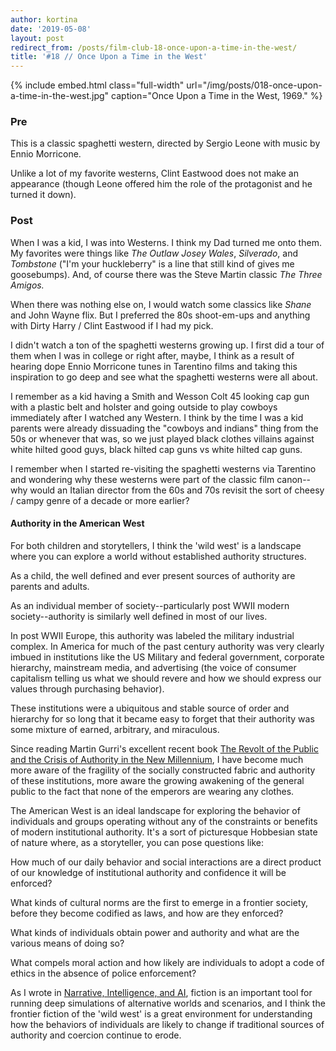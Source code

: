 ```yaml
---
author: kortina
date: '2019-05-08'
layout: post
redirect_from: /posts/film-club-18-once-upon-a-time-in-the-west/
title: '#18 // Once Upon a Time in the West'
---
```


{% include embed.html class="full-width" url="/img/posts/018-once-upon-a-time-in-the-west.jpg" caption="Once Upon a Time in the West, 1969." %}

### Pre

This is a classic spaghetti western, directed by Sergio Leone with music by Ennio Morricone.

Unlike a lot of my favorite westerns, Clint Eastwood does not make an appearance (though Leone offered him the role of the protagonist and he turned it down).

### Post

When I was a kid, I was into Westerns. I think my Dad turned me onto them. My favorites were things like _The
Outlaw Josey Wales_, _Silverado_, and _Tombstone_ ("I'm your huckleberry" is a line that
still kind of gives me goosebumps).
And, of course there was the Steve Martin classic _The Three Amigos._

When there was nothing else on, I would watch some classics like _Shane_ and John Wayne flix. But I
preferred the 80s shoot-em-ups and anything with Dirty Harry / Clint Eastwood if I had my pick.

I didn't watch a ton of the spaghetti westerns growing up. I first did a tour of them when I was in
college or right after, maybe, I think as a result of hearing dope Ennio Morricone tunes in
Tarentino films and taking this inspiration to go deep and see what the spaghetti westerns were all
about.

I remember as a kid having a Smith and Wesson Colt 45 looking cap gun with a plastic belt and
holster and going outside to play cowboys immediately after I watched any Western. I think by the
time I was a kid parents were already dissuading the "cowboys and indians" thing from the 50s
or whenever that was, so we just played black clothes villains against white hilted good guys, black
hilted cap guns vs white hilted cap guns.

I remember when I started re-visiting the spaghetti westerns via Tarentino and wondering why
these westerns were part of the classic film canon--why would an Italian director from the 60s and
70s revisit the sort of cheesy / campy genre of a decade or more earlier?

#### Authority in the American West

For both children and storytellers, I think the 'wild west' is a landscape where you can explore a
world without established authority structures.

As a child, the well defined and ever present sources of authority are parents and adults.

As an individual member of society--particularly post WWII modern society--authority is similarly well
defined in most of our lives.

In post WWII Europe, this authority was labeled the military industrial complex. In America for much of the
past century authority was very clearly imbued in institutions like the US Military and federal
government, corporate hierarchy, mainstream media, and advertising (the voice of consumer capitalism
telling us what we should revere and how we should express our values through purchasing behavior).

These institutions were a ubiquitous and stable source of order and hierarchy for so long that it
became easy to forget that their authority was some mixture of earned, arbitrary, and miraculous.

Since reading Martin Gurri's excellent recent book [The Revolt of the Public and the Crisis of
Authority in the New
Millennium](https://medium.com/@kortina/the-revolt-of-the-public-and-the-crisis-of-authority-in-the-new-millennium-6158f2fcb488),
I have become much more aware of the fragility of the socially constructed fabric and authority of
these institutions, more aware the growing awakening of the general public to the fact that none of
the emperors are wearing any clothes.

The American West is an ideal landscape for exploring the behavior of individuals and groups
operating without any of the constraints or benefits of modern institutional authority. It's a sort
of picturesque Hobbesian state of nature where, as a storyteller, you can pose questions like:

How much of our daily behavior and social interactions are a direct product of our knowledge of
institutional authority and confidence it will be enforced?

What kinds of cultural norms are the first to emerge in a frontier society, before they become
codified as laws, and how are they enforced?

What kinds of individuals obtain power and authority and what are the various means of doing so?

What compels moral action and how likely are individuals to adopt a code of ethics in the absence of
police enforcement?

As I wrote in [Narrative, Intelligence, and
AI](https://kortina.nyc/essays/notes-on-narrative-intelligence-and-ai/), fiction is an important
tool for running deep simulations of alternative worlds and scenarios, and I think the frontier
fiction of the 'wild west' is a great environment for understanding how the behaviors of individuals
are likely to change if traditional sources of authority and coercion continue to erode.
